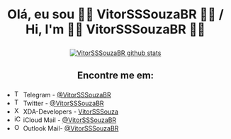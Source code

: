 # <p align="center"> Olá, eu sou  🏳️‍🌈 VitorSSSouzaBR 🏳️‍🌈  / Hi, I'm 🏳️‍🌈 VitorSSSouzaBR 🏳️‍🌈 </p>


[<p align="center">![ VitorSSSouzaBR github stats](https://github-readme-stats.vercel.app/api?username=VitorSSSouzaBR&show_icons=true&include_all_commits=false&bg_color=90,29ABE2,4F00BC&title_color=fff&text_color=fff&icon_color=00FFFF&border_color=00FFFF&&border_radius=20&count_private=true)</p>](https://github.com/VitorSSSouzaBR)


## <p align="center"> Encontre me em: </p>

- <img src="https://www.vectorlogo.zone/logos/telegram/telegram-icon.svg" alt="Telegram" width="16"/> Telegram - [@VitorSSSouzaBR](https://t.me/VitorSSSouzaBR)
- <img src="https://www.vectorlogo.zone/logos/twitter/twitter-icon.svg" alt="Twitter" width="16"/> Twitter - [@VitorSSSouzaBR](https://twitter.com/legionariovitor)
- <img src="https://raw.githubusercontent.com/simple-icons/simple-icons/master/icons/xdadevelopers.svg" alt="XDA-Developers" width="16"/> XDA-Developers - [VitorSSSouza](https://forum.xda-developers.com/m/vtrmanfredini.10702109/)
- <img src="https://www.vectorlogo.zone/logos/apple/apple-icon.svg" alt="iCloud Mail" width="16"/> iCloud Mail - [@VitorSSSouzaBR](https://github.com/VitorSSSouzaBR/Infos/blob/main/e-mail#L2)
- <img src="https://www.vectorlogo.zone/logos/microsoft/microsoft-icon.svg" alt="Outlook" width="16"/> Outlook Mail- [@VitorSSSouzaBR](https://github.com/VitorSSSouzaBR/Infos/blob/main/e-mail#L3)
